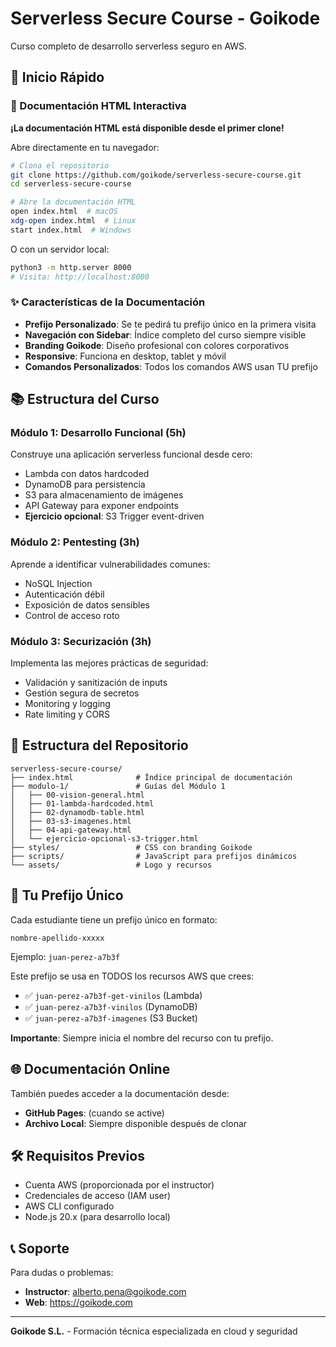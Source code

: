 # Serverless Secure Course - Goikode

Curso completo de desarrollo serverless seguro en AWS.

## 🚀 Inicio Rápido

### 📖 Documentación HTML Interactiva

**¡La documentación HTML está disponible desde el primer clone!**

Abre directamente en tu navegador:
```bash
# Clona el repositorio
git clone https://github.com/goikode/serverless-secure-course.git
cd serverless-secure-course

# Abre la documentación HTML
open index.html  # macOS
xdg-open index.html  # Linux
start index.html  # Windows
```

O con un servidor local:
```bash
python3 -m http.server 8000
# Visita: http://localhost:8000
```

### ✨ Características de la Documentación

- **Prefijo Personalizado**: Se te pedirá tu prefijo único en la primera visita
- **Navegación con Sidebar**: Índice completo del curso siempre visible
- **Branding Goikode**: Diseño profesional con colores corporativos
- **Responsive**: Funciona en desktop, tablet y móvil
- **Comandos Personalizados**: Todos los comandos AWS usan TU prefijo

## 📚 Estructura del Curso

### Módulo 1: Desarrollo Funcional (5h)
Construye una aplicación serverless funcional desde cero:
- Lambda con datos hardcoded
- DynamoDB para persistencia
- S3 para almacenamiento de imágenes
- API Gateway para exponer endpoints
- **Ejercicio opcional**: S3 Trigger event-driven

### Módulo 2: Pentesting (3h)
Aprende a identificar vulnerabilidades comunes:
- NoSQL Injection
- Autenticación débil
- Exposición de datos sensibles
- Control de acceso roto

### Módulo 3: Securización (3h)
Implementa las mejores prácticas de seguridad:
- Validación y sanitización de inputs
- Gestión segura de secretos
- Monitoring y logging
- Rate limiting y CORS

## 📂 Estructura del Repositorio

```
serverless-secure-course/
├── index.html              # Índice principal de documentación
├── modulo-1/               # Guías del Módulo 1
│   ├── 00-vision-general.html
│   ├── 01-lambda-hardcoded.html
│   ├── 02-dynamodb-table.html
│   ├── 03-s3-imagenes.html
│   ├── 04-api-gateway.html
│   └── ejercicio-opcional-s3-trigger.html
├── styles/                 # CSS con branding Goikode
├── scripts/                # JavaScript para prefijos dinámicos
└── assets/                 # Logo y recursos
```

## 🎯 Tu Prefijo Único

Cada estudiante tiene un prefijo único en formato:
```
nombre-apellido-xxxxx
```

Ejemplo: `juan-perez-a7b3f`

Este prefijo se usa en TODOS los recursos AWS que crees:
- ✅ `juan-perez-a7b3f-get-vinilos` (Lambda)
- ✅ `juan-perez-a7b3f-vinilos` (DynamoDB)
- ✅ `juan-perez-a7b3f-imagenes` (S3 Bucket)

**Importante**: Siempre inicia el nombre del recurso con tu prefijo.

## 🌐 Documentación Online

También puedes acceder a la documentación desde:
- **GitHub Pages**: (cuando se active)
- **Archivo Local**: Siempre disponible después de clonar

## 🛠️ Requisitos Previos

- Cuenta AWS (proporcionada por el instructor)
- Credenciales de acceso (IAM user)
- AWS CLI configurado
- Node.js 20.x (para desarrollo local)

## 📞 Soporte

Para dudas o problemas:
- **Instructor**: alberto.pena@goikode.com
- **Web**: https://goikode.com

---

**Goikode S.L.** - Formación técnica especializada en cloud y seguridad
